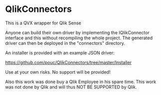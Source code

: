# QlikConnectors

This is a QVX wrapper for Qlik Sense

Anyone can build their own driver by implementing the IQlikConnector interface and this without recompiling the whole project. The generated driver can then be deployed in the "connectors" directory.

An installer is provided with an example JSON driver:

https://github.com/pouc/QlikConnectors/tree/master/Installer

Use at your own risks. No support will be provided!

Also this work was done buy a Qlik Employee in his spare time. This work was not done by Qlik and will thus NOT BE SUPPORTED by Qlik.
